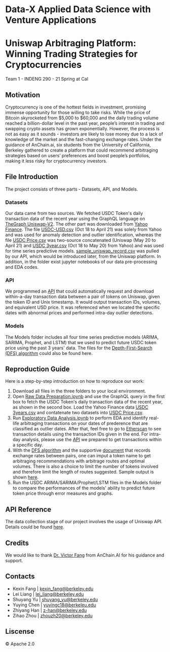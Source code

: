 # Data-X Applied Data Science with Venture Applications

# Uniswap Arbitraging Platform: Winning Trading Strategies for Cryptocurrencies

Team 1 - INDENG 290 - 21 Spring at Cal

## Motivation
Cryptocurrency is one of the hottest fields in investment, promising immense opportunity for those willing to take risks. While the price of Bitcoin skyrocketed from $5,000 to $60,000 and the daily trading volume reached a billion-dollar level in the past year, people’s interest in trading and swapping crypto assets has grown exponentially. However, the process is not as easy as it sounds - investors are likely to lose money due to a lack of knowledge of the market and the fast-changing exchange rates. Under the guidance of AnChain.ai, six students from the University of California, Berkeley gathered to create a platform that could recommend arbitraging strategies based on users’ preferences and boost people’s portfolios, making it less risky for cryptocurrency investors.

## File Introduction
The project consists of three parts - Datasets, API, and Models.

### Datasets 
Our data came from two sources. We fetched USDC Token's daily transaction data of the recent year using the GraphQL language on [TheGraph Uniswap-V2](https://thegraph.com/explorer/subgraph/uniswap/uniswap-v2). The other part was downloaded from [Yahoo Finance](https://finance.yahoo.com/quote/USDC-USD/). The file [USDC-USD.csv](https://github.com/zy-han/Data-X-Uniswap-Winning-Trading-Strategy-Analysis/blob/main/Datasets/USDC-USD.csv) (Oct 18 to April 21) was solely from Yahoo and was used for anomaly detection and outlier identification, whereas the file [USDC Price.csv](https://github.com/zy-han/Data-X-Uniswap-Winning-Trading-Strategy-Analysis/blob/main/Datasets/USDC%20Price.csv) was two-source concatenated (Uniswap (May 20 to April 21) and [USDC 3year.csv](https://github.com/zy-han/Data-X-Uniswap-Winning-Trading-Strategy-Analysis/blob/main/Datasets/USDC%203year.csv) (Oct 18 to May 20) from Yahoo) and was used for time series predictive models. [sample_uniswap_record.csv](https://github.com/zy-han/Data-X-Uniswap-Winning-Trading-Strategy-Analysis/blob/main/Datasets/sample_uniswap_record.csv) was pulled by our API, which would be introduced later, from the Uniswap platform. In addition, in the folder exist jupyter notebooks of our data pre-processing and EDA codes.

### API
We programmed an [API](https://github.com/zy-han/Data-X-Uniswap-Winning-Trading-Strategy-Analysis/blob/main/API/Request_Uniswap_try.py) that could automatically request and download within-a-day transaction data between a pair of tokens on Uniswap, given the token ID and Unix timestamp. It would output transaction IDs, volumes, and equivalent USD price. It was referenced when we located the specific dates with abnormal prices and performed intra-day outlier detections.

### Models
The Models folder includes all four time series predictive models (ARIMA, SARIMA, Prophet, and LSTM) that we used to predict future USDC token price using the past 3 years' data. The files for the [Depth-First-Search (DFS) algorithm](https://github.com/zy-han/Data-X-Uniswap-Winning-Trading-Strategy-Analysis/blob/main/Models/uniswap_arbitrage.py) could also be found here.

## Reproduction Guide
Here is a step-by-step introduction on how to reproduce our work:

1. Download all files in the three folders to your local environment.
2. Open [Raw Data Preparation.ipynb](https://github.com/zy-han/Data-X-Uniswap-Winning-Trading-Strategy-Analysis/blob/main/Datasets/Raw%20Data%20Preparation.ipynb) and use the GraphQL query in the first box to fetch the USDC Token's daily transaction data of the recent year, as shown in the second box. Load the Yahoo Finance data [USDC 3years.csv](https://github.com/zy-han/Data-X-Uniswap-Winning-Trading-Strategy-Analysis/blob/main/Datasets/USDC%203year.csv) and contatenate two datasets into [USDC Price.csv](https://github.com/zy-han/Data-X-Uniswap-Winning-Trading-Strategy-Analysis/blob/main/Datasets/USDC%20Price.csv).
3. Run [Exploratory Data Analysis.ipynb](https://github.com/zy-han/Data-X-Uniswap-Winning-Trading-Strategy-Analysis/blob/main/Datasets/Exploratory%20Data%20Analysis.ipynb) to perform EDA and identify real-life arbitraging transactions on your dates of prederence that are classified as outlier dates. After that, feel free to go to [Etherscan](https://etherscan.io) to see transaction details using the transaction IDs given in the end. For intra-day analysis, please use the [API](https://github.com/zy-han/Data-X-Uniswap-Winning-Trading-Strategy-Analysis/blob/main/API/Request_Uniswap_try.py) we prepared to get transactions within a specific day.
4. With the [DFS algorithm](https://github.com/zy-han/Data-X-Uniswap-Winning-Trading-Strategy-Analysis/blob/main/Models/uniswap_arbitrage.py) and the supportive [document](https://github.com/zy-han/Data-X-Uniswap-Winning-Trading-Strategy-Analysis/blob/main/Models/pairs.json) that records exchange rates between pairs, one can imput a token name to get arbitraging recommendations with arbitrage routes and optimal volumes. There is also a choice to limit the number of tokens involved and therefore limit the length of routes suggested. Sample output is shown [here](https://github.com/zy-han/Data-X-Uniswap-Winning-Trading-Strategy-Analysis/blob/main/Models/Sample%20Output.png).
5. Run the USDC ARIMA/SARIMA/Prophet/LSTM files in the Models folder to compare the performances of the models' ability to predict future token price through error measures and graphs.

## API Reference
The data collection stage of our project involves the usage of Uniswap API. Details could be found [here](https://uniswap.org/docs/v2/API/overview/).

## Credits
We would like to thank [Dr. Victor Fang](https://www.linkedin.com/in/drvictorfang/) from AnChain.AI for his guidance and support.

## Contacts
* Kexin Fang    |  kexin_fang@berkeley.edu
* Lei Liang     |  lei_liang@berkeley.edu
* Shuyang Yu    |  shuyang_yu@berkeley.edu
* Yuying Chen   |  yuyingc18@berkeleu.edu
* Zhiyang Han   |  z-han@berkeley.edu
* Zihao Zhou    |  zhouzh20@berkeley.edu


## Liscense
© Apache 2.0
